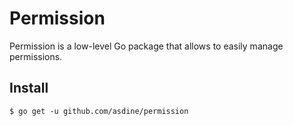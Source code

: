 # Permission

Permission is a low-level Go package that allows to easily manage permissions.

## Install

```
$ go get -u github.com/asdine/permission
```
